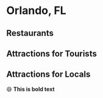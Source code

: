 # Orlando, FL

## Restaurants

## Attractions for Tourists

## Attractions for Locals 

:smile: **This is bold text**
